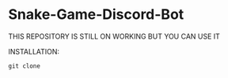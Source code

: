 # Snake-Game-Discord-Bot

THIS REPOSITORY IS STILL ON WORKING BUT YOU CAN USE IT

INSTALLATION:
```
git clone 
